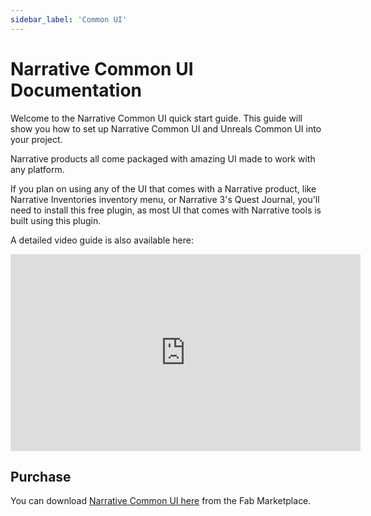 ```yaml
---
sidebar_label: 'Common UI'
---
```


# Narrative Common UI Documentation

Welcome to the Narrative Common UI quick start guide. This guide will show you how to set up Narrative Common UI and Unreals Common UI into your project.

Narrative products all come packaged with amazing UI made to work with any platform. 

If you plan on using any of the UI that comes with a Narrative product, like Narrative Inventories inventory menu, or Narrative 3's Quest Journal, you'll need to install this free plugin, as most UI that comes with Narrative tools is built using this plugin.

A detailed video guide is also available here:

<iframe width="560" height="315" src="https://www.youtube.com/embed/_wrT_ovprTA?si=OP7KBHlfO5aT2LaR" title="YouTube video player" frameborder="0" allow="accelerometer; autoplay; clipboard-write; encrypted-media; gyroscope; picture-in-picture; web-share" referrerpolicy="strict-origin-when-cross-origin" allowfullscreen></iframe>

## Purchase

You can download [Narrative Common UI here](https://www.unrealengine.com/marketplace/en-US/product/narrative-common-ui) from the Fab Marketplace.